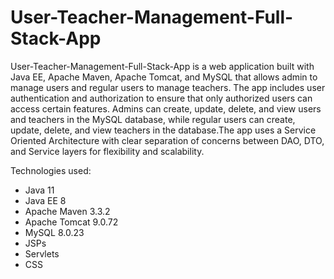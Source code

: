# User-Teacher-Management-Full-Stack-App

User-Teacher-Management-Full-Stack-App is a  web application built with Java EE, Apache Maven, Apache Tomcat, and MySQL that allows admin to manage users and regular users to manage teachers. The app includes user authentication and authorization to ensure that only authorized users can access certain features. Admins can create, update, delete, and view  users and teachers in the MySQL database, while regular users can create, update, delete, and view teachers in the database.The app uses a Service Oriented Architecture with clear separation of concerns between DAO, DTO, and Service layers for flexibility and scalability. 

Technologies used: 
- Java 11
- Java EE 8 
- Apache Maven 3.3.2
- Apache Tomcat 9.0.72
- MySQL 8.0.23
- JSPs
- Servlets
- CSS
